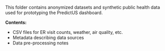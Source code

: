 This folder contains anonymized datasets and synthetic public health data used for prototyping the PredictUS dashboard.

**Contents:**
- CSV files for ER visit counts, weather, air quality, etc.
- Metadata describing data sources
- Data pre-processing notes
